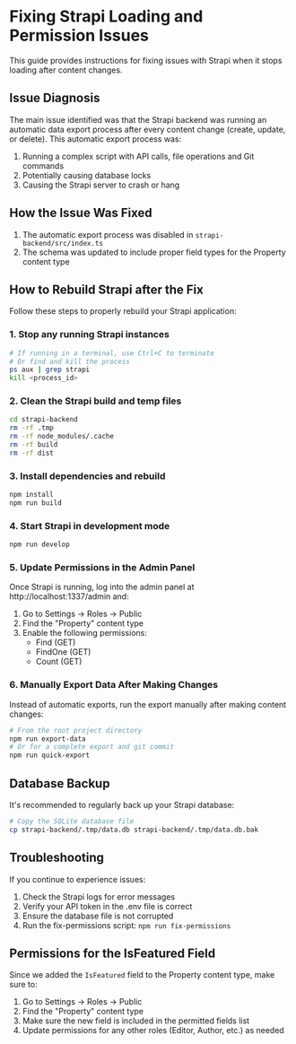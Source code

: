# Fixing Strapi Loading and Permission Issues

This guide provides instructions for fixing issues with Strapi when it stops loading after content changes.

## Issue Diagnosis

The main issue identified was that the Strapi backend was running an automatic data export process after every content change (create, update, or delete). This automatic export process was:

1. Running a complex script with API calls, file operations and Git commands
2. Potentially causing database locks
3. Causing the Strapi server to crash or hang

## How the Issue Was Fixed

1. The automatic export process was disabled in `strapi-backend/src/index.ts`
2. The schema was updated to include proper field types for the Property content type

## How to Rebuild Strapi after the Fix

Follow these steps to properly rebuild your Strapi application:

### 1. Stop any running Strapi instances

```bash
# If running in a terminal, use Ctrl+C to terminate
# Or find and kill the process
ps aux | grep strapi
kill <process_id>
```

### 2. Clean the Strapi build and temp files

```bash
cd strapi-backend
rm -rf .tmp
rm -rf node_modules/.cache
rm -rf build
rm -rf dist
```

### 3. Install dependencies and rebuild

```bash
npm install
npm run build
```

### 4. Start Strapi in development mode

```bash
npm run develop
```

### 5. Update Permissions in the Admin Panel

Once Strapi is running, log into the admin panel at http://localhost:1337/admin and:

1. Go to Settings → Roles → Public
2. Find the "Property" content type
3. Enable the following permissions:
   - Find (GET)
   - FindOne (GET)
   - Count (GET)

### 6. Manually Export Data After Making Changes

Instead of automatic exports, run the export manually after making content changes:

```bash
# From the root project directory
npm run export-data
# Or for a complete export and git commit
npm run quick-export
```

## Database Backup

It's recommended to regularly back up your Strapi database:

```bash
# Copy the SQLite database file
cp strapi-backend/.tmp/data.db strapi-backend/.tmp/data.db.bak
```

## Troubleshooting

If you continue to experience issues:

1. Check the Strapi logs for error messages
2. Verify your API token in the .env file is correct
3. Ensure the database file is not corrupted
4. Run the fix-permissions script: `npm run fix-permissions`

## Permissions for the IsFeatured Field

Since we added the `IsFeatured` field to the Property content type, make sure to:

1. Go to Settings → Roles → Public
2. Find the "Property" content type
3. Make sure the new field is included in the permitted fields list
4. Update permissions for any other roles (Editor, Author, etc.) as needed